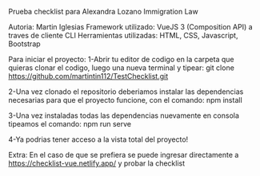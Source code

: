 Prueba checklist para Alexandra Lozano Immigration Law

Autoria: Martin Iglesias
Framework utilizado: VueJS 3 (Composition API) a traves de cliente CLI
Herramientas utilizadas: HTML, CSS, Javascript, Bootstrap

Para iniciar el proyecto:
1-Abrir tu editor de codigo en la carpeta que quieras clonar el codigo, luego una nueva terminal y tipear:
git clone https://github.com/martintin112/TestChecklist.git

2-Una vez clonado el repositorio deberiamos instalar las dependencias necesarias para que el proyecto funcione, con el comando:
npm install

3-Una vez instaladas todas las dependencias nuevamente en consola tipeamos el comando:
npm run serve

4-Ya podrias tener acceso a la vista total del proyecto!

Extra: En el caso de que se prefiera se puede ingresar directamente a https://checklist-vue.netlify.app/ y probar la checklist
